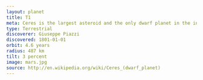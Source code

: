 ```yaml
---
layout: planet
title: T1
meta: Ceres is the largest asteroid and the only dwarf planet in the inner Solar system
type: Terrestrial
discoverer: Giuseppe Piazzi
discovered: 1801-01-01
orbit: 4.6 years
radius: 487 km
tilt: 3 percent
image: mars.jpg
source: http://en.wikipedia.org/wiki/Ceres_(dwarf_planet)
---
```


